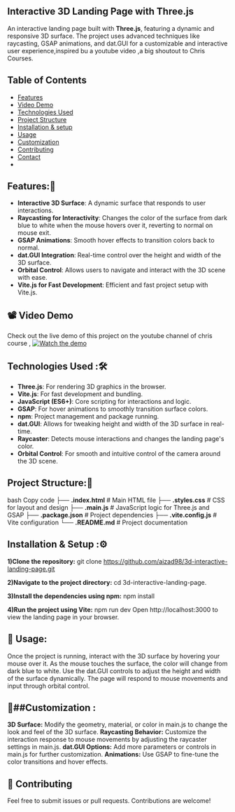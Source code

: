 ## Interactive 3D Landing Page with Three.js
An interactive landing page built with **Three.js**, featuring a dynamic and responsive 3D surface. The project uses advanced techniques 
like raycasting, GSAP animations, and dat.GUI for a customizable and interactive user experience,inspired bu a youtube video ,a big shoutout to Chris Courses.

## Table of Contents
- [Features](#features)
- [Video Demo](#VideoDemo)
- [Technologies Used](#TechnologiesUsed)
- [Project Structure](#ProjectStructure)
- [Installation & setup](#Installation&setup)
- [Usage](#Usage)
- [Customization](#Customization)
- [Contributing](#Contributing)
- [Contact](#contact)
- 
## Features:🌟
- **Interactive 3D Surface**: A dynamic surface that responds to user interactions.
- **Raycasting for Interactivity**: Changes the color of the surface from dark blue to white when the mouse hovers over it, reverting to normal on mouse exit.
- **GSAP Animations**: Smooth hover effects to transition colors back to normal.
- **dat.GUI Integration**: Real-time control over the height and width of the 3D surface.
- **Orbital Control**: Allows users to navigate and interact with the 3D scene with ease.
- **Vite.js for Fast Development**: Efficient and fast project setup with Vite.js.

## 📽️ Video Demo
Check out the live demo of this project on the youtube channel of chris course ,
[![Watch the demo](https://img.youtube.com/vi/YK1Sw_hnm58/0.jpg)](https://www.youtube.com/watch?v=YK1Sw_hnm58)

## Technologies Used :🛠️
- **Three.js**: For rendering 3D graphics in the browser.
- **Vite.js**: For fast development and bundling.
- **JavaScript (ES6+)**: Core scripting for interactions and logic.
- **GSAP**: For hover animations to smoothly transition surface colors.
- **npm**: Project management and package running.
- **dat.GUI**: Allows for tweaking height and width of the 3D surface in real-time.
- **Raycaster**: Detects mouse interactions and changes the landing page's color.
- **Orbital Control**: For smooth and intuitive control of the camera around the 3D scene.

## Project Structure:📂
bash
Copy code
├── **.index.html**       # Main HTML file
├── **.styles.css**       # CSS for layout and design
├── **.main.js**         # JavaScript logic for Three.js and GSAP
├── **.package.json**     # Project dependencies
├── **.vite.config.js**   # Vite configuration
└── **.README.md**        # Project documentation

 ## Installation & Setup :⚙️
**1)Clone the repository:**
git clone https://github.com/aizad98/3d-interactive-landing-page.git

**2)Navigate to the project directory:**
cd 3d-interactive-landing-page.

**3)Install the dependencies using npm:**
npm install

**4)Run the project using Vite:**
npm run dev
Open http://localhost:3000 to view the landing page in your browser.

## 📖 Usage:
Once the project is running, interact with the 3D surface by hovering your mouse over it.
As the mouse touches the surface, the color will change from dark blue to white. 
Use the dat.GUI controls to adjust the height and width of the surface dynamically. 
The page will respond to mouse movements and input through orbital control.

## 🔧##Customization :
**3D Surface:** Modify the geometry, material, or color in main.js to change the look and feel of the 3D surface.
**Raycasting Behavior:** Customize the interaction response to mouse movements by adjusting the raycaster settings in main.js.
**dat.GUI Options:** Add more parameters or controls in main.js for further customization.
**Animations:** Use GSAP to fine-tune the color transitions and hover effects.

## 🤝 Contributing
Feel free to submit issues or pull requests. Contributions are welcome!



